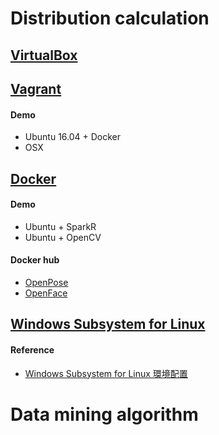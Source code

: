 # Distribution calculation

## [VirtualBox](https://www.virtualbox.org/)

## [Vagrant](https://www.vagrantup.com/docs/)

#### Demo

+ Ubuntu 16.04 + Docker
+ OSX

## [Docker](https://www.docker.com/)

#### Demo

+ Ubuntu + SparkR
+ Ubuntu + OpenCV

#### Docker hub

+ [OpenPose](http://michaelsobrepera.com/guides/openposeaws.htmlhttp://michaelsobrepera.com/guides/openposeaws.html)
+ [OpenFace](https://hub.docker.com/r/bamos/openface)

## [Windows Subsystem for Linux](https://docs.microsoft.com/en-us/windows/wsl/install-win10)

#### Reference

+ [Windows Subsystem for Linux 環境配置](https://medium.com/hungys-blog/windows-subsystem-for-linux-configuration-caf2f47d0dfb)

# Data mining algorithm

